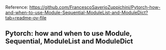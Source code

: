Reference: https://github.com/FrancescoSaverioZuppichini/Pytorch-how-and-when-to-use-Module-Sequential-ModuleList-and-ModuleDict?tab=readme-ov-file

## Pytorch: how and when to use Module, Sequential, ModuleList and ModuleDict
